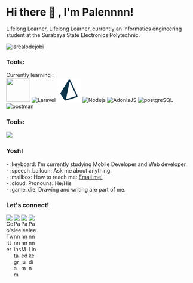 # <summary><strong>Hi there :wave: , I'm Palennnn!</strong></summary>
Lifelong Learner, Lifelong Learner, currently an informatics engineering student at the Surabaya State Electronics Polytechnic.
<p align="left"> <img src="https://komarev.com/ghpvc/?username=goonesmile&label=Profile%20views&color=0e75b6&style=flat" alt="isrealodejobi" />
</p>

### <summary><strong>Tools:</strong></summary>
Currently learning : <br/> <img src="https://github.com/gilbarbara/logos/blob/main/logos/nextjs-icon.svg" width="64" height="64"> ![Laravel](https://www.vectorlogo.zone/logos/laravel/laravel-icon.svg)  <img src="https://raw.githubusercontent.com/vscode-icons/vscode-icons/23484f41d6852846e74f65320691203644291341/icons/file_type_light_prisma.svg" width="64" height="64"> ![Nodejs](https://www.vectorlogo.zone/logos/nodejs/nodejs-icon.svg) ![AdonisJS](https://www.vectorlogo.zone/logos/adonisjs/adonisjs-icon.svg) ![postgreSQL](https://www.vectorlogo.zone/logos/postgresql/postgresql-icon.svg) ![postman](https://www.vectorlogo.zone/logos/getpostman/getpostman-icon.svg) 
<br/>


### <summary><strong>Tools:</strong></summary>
<p>
    <img src="https://img.shields.io/badge/Text%20Editor-Visual%20Studio%20Code-blue?&logo=visual%20studio%20code&logoColor=blue" />
</p>

### <summary><strong>Yosh!</strong></summary>
<p>
    - :keyboard: I'm currently studying Mobile Developer and Web developer. </br>
    - :speech_balloon: Ask me about anything.</br>
    - :mailbox: How to reach me: <a href="mailto:vfebyan@gmail.com">Email me!</a>  </br>
    - :cloud: Pronouns: He/His </br>
    - :game_die: Drawing and writing are part of me. </br>
<p>
 
### <summary><strong>Let's connect!</strong></summary>
<a href="https://x.com/paleennnn">
  <img align="left" alt="Goo's Twitter" width="20px" src="https://simpleicons.now.sh/x/495f7e" />
</a>
<a href="https://www.instagram.com/valeennszz/">
  <img align="left" alt="Paleennnn Instagram" width="20px" src="https://simpleicons.now.sh/instagram/495f7e" />
</a>
<a href="https://medium.com/@bioganteng04">
  <img align="left" alt="Paleennnn Medium" width="20px" src="https://simpleicons.now.sh/medium/495f7e" />
</a>
<a href="https://linkedin.com/in/febyanvalentino">
  <img align="left" alt="Paleennnn Linkedin" width="20px" src="https://simpleicons.now.sh/linkedin/495f7e" />
</a>

